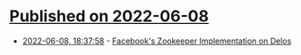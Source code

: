 # [Published on 2022-06-08](index.md)

* [2022-06-08, 18:37:58](https://news.ycombinator.com/item?id=31672063) - [Facebook's Zookeeper Implementation on Delos](https://engineering.fb.com/2022/06/08/developer-tools/zelos/)
